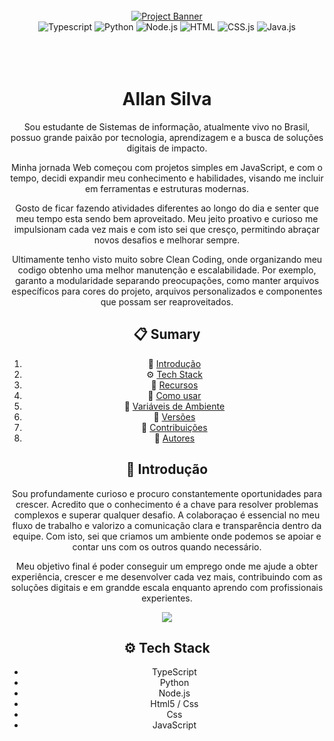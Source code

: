 <div align="center">
  <br />
    <a href="#" target="_blank">
      <img src="https://github.com/orafael-almeida/readme-projects-template/blob/main/images/banner.png?raw=true" alt="Project Banner">
    </a>
  <br />

  <div>
    <img src="https://camo.githubusercontent.com/8e77945348567678f7ac7879dfb294400492ed429d16392c98db21a7c00934d2/68747470733a2f2f696d672e736869656c64732e696f2f62616467652f547970655363726970742d3030374143433f7374796c653d666f722d7468652d6261646765266c6f676f3d74797065736372697074266c6f676f436f6c6f723d7768697465" alt="Typescript" />
    <img src="https://camo.githubusercontent.com/07858da9ad3cd19f1e10777508bf1b5470f22f8eb0b3ceaa425e2ff85461e30e/68747470733a2f2f696d672e736869656c64732e696f2f62616467652f507974686f6e2d3337373641423f7374796c653d666f722d7468652d6261646765266c6f676f3d707974686f6e266c6f676f436f6c6f723d7768697465" 
    alt="Python" />
    <img src="https://img.shields.io/badge/-Node_js-black?style=for-the-badge&logoColor=white&logo=node.js&color=6DA55F" alt="Node.js" />
     <img src="https://camo.githubusercontent.com/10c7a8fa2cf317cc7c4af6f13efac086a9f0ea010f0dfc746c94e5cde310b339/68747470733a2f2f696d672e736869656c64732e696f2f62616467652f48544d4c352d4533344632363f7374796c653d666f722d7468652d6261646765266c6f676f3d68746d6c35266c6f676f436f6c6f723d7768697465" 
     alt="HTML" />
     <img src="https://camo.githubusercontent.com/d084876a79080e8a59780dc208535db5feb2c75e973c809393db655d65eb731f/68747470733a2f2f696d672e736869656c64732e696f2f62616467652f4353532d3233393132303f267374796c653d666f722d7468652d6261646765266c6f676f3d63737333266c6f676f436f6c6f723d7768697465" 
     alt="CSS.js" />
    <img src="https://camo.githubusercontent.com/b50d4b5449ac9bed0fc02238425fd56db93011d5019563595023ff0bb1a02162/68747470733a2f2f696d672e736869656c64732e696f2f62616467652f4a6176615363726970742d4637444631453f7374796c653d666f722d7468652d6261646765266c6f676f3d6a617661736372697074266c6f676f436f6c6f723d626c61636b" alt="Java.js" />
  </div>
<br/><br/></br>
 
  <h1 align="center">Allan Silva</h1>

   <div align="center">
Sou estudante de Sistemas de informação, atualmente vivo no Brasil, possuo grande paixão por tecnologia, aprendizagem e a busca de soluções digitais de impacto.

Minha jornada Web começou com projetos simples em JavaScript, e com o tempo, decidi expandir meu conhecimento e habilidades, visando me incluir em ferramentas e estruturas modernas.


Gosto de ficar fazendo atividades diferentes ao longo do dia e senter que meu tempo esta sendo bem aproveitado. Meu jeito proativo e curioso me impulsionam cada vez mais e com isto sei que cresço, permitindo abraçar novos desafios e melhorar sempre.

Ultimamente tenho visto muito sobre Clean Coding, onde organizando meu codigo obtenho uma melhor manutenção e escalabilidade. Por exemplo, garanto a modularidade separando preocupações, como manter arquivos específicos para cores do projeto, arquivos personalizados e componentes que possam ser reaproveitados.

</div>

## 📋 <a name="table">Sumary</a>

1. 🤖 [Introdução](#introduction)
2. ⚙️ [Tech Stack](#tech-stack)
3. 🔋 [Recursos](#features)
4. 🤸 [Como usar](#quick-start)
5. 💾 [Variáveis de Ambiente](#envs)
6. 📅 [Versões](#versions)
7. 🤝 [Contribuições](#contributing)
8. 👥 [Autores](#authors)


## <a name="introduction">🤖 Introdução</a>

Sou profundamente curioso e procuro constantemente oportunidades para crescer. Acredito que o conhecimento é a chave para resolver problemas complexos e superar qualquer desafio. A colaboraçao é essencial no meu fluxo de trabalho e valorizo a comunicação clara e transparência dentro da equipe. Com isto, sei que criamos um ambiente onde podemos se apoiar e contar uns com os outros quando necessário.

Meu objetivo final é poder conseguir um emprego onde me ajude a obter experiência, crescer e me desenvolver cada vez mais, contribuindo com as soluções digitais e em grandde escala enquanto aprendo com profissionais experientes.

<a href="https://github.com/allansilvagomes" target="_blank"><img src="https://img.shields.io/badge/Deixar_uma_estrela_:)-%23121011.svg?style=for-the-badge&logo=github&logoColor=white" /></a>

## <a name="tech-stack">⚙️ Tech Stack</a>

- TypeScript
- Python
- Node.js
- Html5 / Css
- Css
- JavaScript
